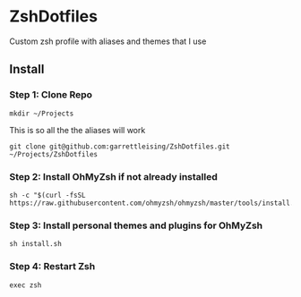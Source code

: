 # ZshDotfiles
Custom zsh profile with aliases and themes that I use

## Install

### Step 1: Clone Repo
```
mkdir ~/Projects
```
This is so all the the aliases will work
```
git clone git@github.com:garrettleising/ZshDotfiles.git ~/Projects/ZshDotfiles
```

### Step 2: Install OhMyZsh if not already installed
```
sh -c "$(curl -fsSL https://raw.githubusercontent.com/ohmyzsh/ohmyzsh/master/tools/install.sh)"
```

### Step 3: Install personal themes and plugins for OhMyZsh
```
sh install.sh
```

### Step 4: Restart Zsh
```
exec zsh
```